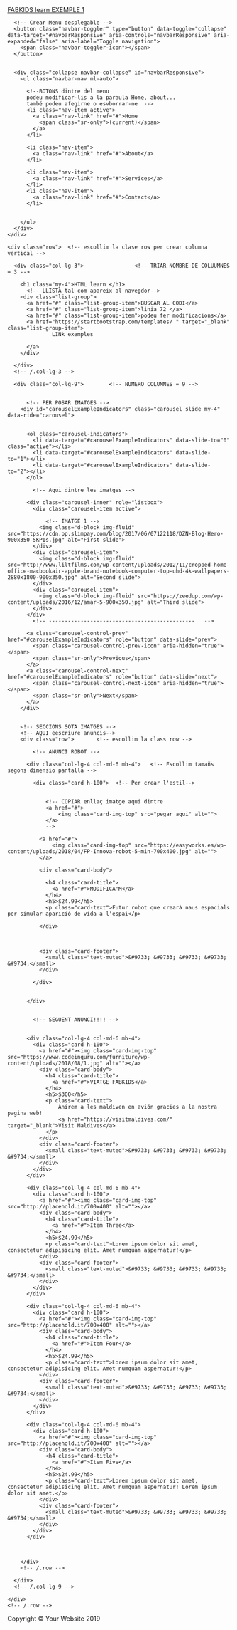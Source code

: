 <!DOCTYPE html>
<html lang="en">

<head>

  <meta charset="utf-8">
  <meta name="viewport" content="width=device-width, initial-scale=1, shrink-to-fit=no">
  <meta name="description" content="">
  <meta name="author" content="">

  <title>Shop Homepage - Start Bootstrap Template</title>

  <!-- Bootstrap core CSS -->
  <link href="vendor/bootstrap/css/bootstrap.min.css" rel="stylesheet">

  <!-- Custom styles for this template -->
  <link href="css/shop-homepage.css" rel="stylesheet">

</head>

<body>

  <!-- Navigation -->
  <nav class="navbar navbar-expand-lg navbar-dark bg-dark fixed-top">
    <div class="container">
      <a class="navbar-brand" href="#">FABKIDS learn EXEMPLE 1</a>
        
      <!-- Crear Menu desplegable -->
      <button class="navbar-toggler" type="button" data-toggle="collapse" data-target="#navbarResponsive" aria-controls="navbarResponsive" aria-expanded="false" aria-label="Toggle navigation">
        <span class="navbar-toggler-icon"></span>
      </button>       
        
        
      <div class="collapse navbar-collapse" id="navbarResponsive">
        <ul class="navbar-nav ml-auto">
            
          <!--BOTONS dintre del menu   
          podeu modificar-lis a la paraula Home, about... 
          també podeu afegirne o esvborrar-ne  --> 
          <li class="nav-item active">
            <a class="nav-link" href="#">Home
              <span class="sr-only">(current)</span>
            </a>
          </li>
            
          <li class="nav-item">
            <a class="nav-link" href="#">About</a>
          </li>
            
          <li class="nav-item">
            <a class="nav-link" href="#">Services</a>
          </li>
          <li class="nav-item">
            <a class="nav-link" href="#">Contact</a>
          </li>           
            
            
        </ul>
      </div>
    </div>
  </nav>

  <!-- Page Content -->
  <div class="container">

    <div class="row">  <!-- escollim la clase row per crear columna vertical -->

      <div class="col-lg-3">                <!-- TRIAR NOMBRE DE COLUUMNES = 3 -->

        <h1 class="my-4">HTML learn </h1>
          <!-- LLISTA tal com apareix al navegdor-->
        <div class="list-group">
          <a href="#" class="list-group-item">BUSCAR AL CODI</a>
          <a href="#" class="list-group-item">linia 72 </a>
          <a href="#" class="list-group-item">podeu fer modificacions</a>
          <a href="https://startbootstrap.com/templates/ " target="_blank" class="list-group-item">            
                  LINk exemples             
              
          </a>
        </div>

      </div>
      <!-- /.col-lg-3 -->

      <div class="col-lg-9">        <!-- NUMERO COLUMNES = 9 -->
          
          
          <!-- PER POSAR IMATGES -->
        <div id="carouselExampleIndicators" class="carousel slide my-4" data-ride="carousel">
            
            
          <ol class="carousel-indicators">
            <li data-target="#carouselExampleIndicators" data-slide-to="0" class="active"></li>
            <li data-target="#carouselExampleIndicators" data-slide-to="1"></li>
            <li data-target="#carouselExampleIndicators" data-slide-to="2"></li>
          </ol>
            
            <!-- Aqui dintre les imatges --> 
            
          <div class="carousel-inner" role="listbox">
            <div class="carousel-item active">
                
                <!-- IMATGE 1 -->
              <img class="d-block img-fluid" src="https://cdn.pp.slimpay.com/blog/2017/06/07122118/DZN-Blog-Hero-900x350-5KPIs.jpg" alt="First slide">
            </div>
            <div class="carousel-item">
              <img class="d-block img-fluid" src="http://www.liltfilms.com/wp-content/uploads/2012/11/cropped-home-office-macbookair-apple-brand-notebook-computer-top-uhd-4k-wallpapers-2880x1800-900x350.jpg" alt="Second slide">
            </div>
            <div class="carousel-item">
              <img class="d-block img-fluid" src="https://zeedup.com/wp-content/uploads/2016/12/amar-5-900x350.jpg" alt="Third slide">
            </div>
          </div>
            <!-- ----------------------------------------------   -->
            
          <a class="carousel-control-prev" href="#carouselExampleIndicators" role="button" data-slide="prev">
            <span class="carousel-control-prev-icon" aria-hidden="true"></span>
            <span class="sr-only">Previous</span>
          </a>
          <a class="carousel-control-next" href="#carouselExampleIndicators" role="button" data-slide="next">
            <span class="carousel-control-next-icon" aria-hidden="true"></span>
            <span class="sr-only">Next</span>
          </a>
        </div>
        
          
        <!-- SECCIONS SOTA IMATGES -->
        <!-- AQUI eescriure anuncis-->
        <div class="row">       <!-- escollim la class row -->
            
            <!-- ANUNCI ROBOT -->

          <div class="col-lg-4 col-md-6 mb-4">   <!-- Escollim tamañs segons dimensio pantalla -->
              
            <div class="card h-100">  <!-- Per crear l'estil-->
                
                
                <!-- COPIAR enllaç imatge aqui dintre
                <a href="#">
                    <img class="card-img-top" src="pegar aqui" alt="">
                </a>
                -->
                
              <a href="#">
                  <img class="card-img-top" src="https://easyworks.es/wp-content/uploads/2018/04/FP-Innova-robot-5-min-700x400.jpg" alt="">
              </a>
                
              <div class="card-body">
                  
                <h4 class="card-title">     
                  <a href="#">MODIFICA'M</a>
                </h4>
                <h5>$24.99</h5>
                <p class="card-text">Futur robot que crearà naus espacials per simular aparició de vida a l'espai</p>
                  
              </div>
                
                
                
              <div class="card-footer">
                <small class="text-muted">&#9733; &#9733; &#9733; &#9733; &#9734;</small>
              </div>
                
            </div>
              
              
          </div>
            
            
            <!-- SEGUENT ANUNCI!!!! -->
            
            
          <div class="col-lg-4 col-md-6 mb-4">
            <div class="card h-100">
              <a href="#"><img class="card-img-top" src="https://www.codeinguru.com/furniture/wp-content/uploads/2018/08/1.jpg" alt=""></a>
              <div class="card-body">
                <h4 class="card-title">
                  <a href="#">VIATGE FABKIDS</a>
                </h4>
                <h5>$300</h5>
                <p class="card-text">
                    Anirem a les maldiven en avión gracies a la nostra pagina web!
                    <a href="https://visitmaldives.com/" target="_blank">Visit Maldives</a>
                </p>
              </div>
              <div class="card-footer">
                <small class="text-muted">&#9733; &#9733; &#9733; &#9733; &#9734;</small>
              </div>
            </div>
          </div>

          <div class="col-lg-4 col-md-6 mb-4">
            <div class="card h-100">
              <a href="#"><img class="card-img-top" src="http://placehold.it/700x400" alt=""></a>
              <div class="card-body">
                <h4 class="card-title">
                  <a href="#">Item Three</a>
                </h4>
                <h5>$24.99</h5>
                <p class="card-text">Lorem ipsum dolor sit amet, consectetur adipisicing elit. Amet numquam aspernatur!</p>
              </div>
              <div class="card-footer">
                <small class="text-muted">&#9733; &#9733; &#9733; &#9733; &#9734;</small>
              </div>
            </div>
          </div>

          <div class="col-lg-4 col-md-6 mb-4">
            <div class="card h-100">
              <a href="#"><img class="card-img-top" src="http://placehold.it/700x400" alt=""></a>
              <div class="card-body">
                <h4 class="card-title">
                  <a href="#">Item Four</a>
                </h4>
                <h5>$24.99</h5>
                <p class="card-text">Lorem ipsum dolor sit amet, consectetur adipisicing elit. Amet numquam aspernatur!</p>
              </div>
              <div class="card-footer">
                <small class="text-muted">&#9733; &#9733; &#9733; &#9733; &#9734;</small>
              </div>
            </div>
          </div>

          <div class="col-lg-4 col-md-6 mb-4">
            <div class="card h-100">
              <a href="#"><img class="card-img-top" src="http://placehold.it/700x400" alt=""></a>
              <div class="card-body">
                <h4 class="card-title">
                  <a href="#">Item Five</a>
                </h4>
                <h5>$24.99</h5>
                <p class="card-text">Lorem ipsum dolor sit amet, consectetur adipisicing elit. Amet numquam aspernatur! Lorem ipsum dolor sit amet.</p>
              </div>
              <div class="card-footer">
                <small class="text-muted">&#9733; &#9733; &#9733; &#9733; &#9734;</small>
              </div>
            </div>
          </div>

      

        </div>
        <!-- /.row -->

      </div>
      <!-- /.col-lg-9 -->

    </div>
    <!-- /.row -->

  </div>
  <!-- /.container -->

  <!-- Footer -->
  <footer class="py-5 bg-dark">
    <div class="container">
      <p class="m-0 text-center text-white">Copyright &copy; Your Website 2019</p>
    </div>
    <!-- /.container -->
  </footer>

  <!-- Bootstrap core JavaScript -->
  <script src="vendor/jquery/jquery.min.js"></script>
  <script src="vendor/bootstrap/js/bootstrap.bundle.min.js"></script>

</body>

</html>
